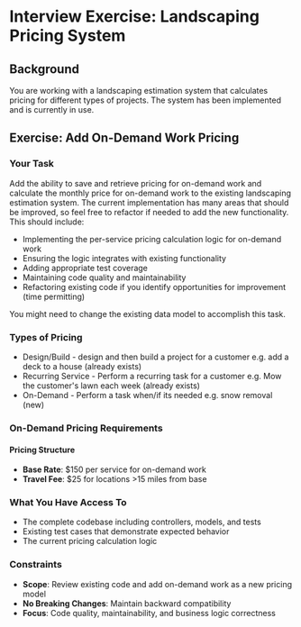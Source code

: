# Interview Exercise: Landscaping Pricing System

## Background
You are working with a landscaping estimation system that calculates pricing for different types of projects. The system has been implemented and is currently in use.

## Exercise: Add On-Demand Work Pricing

### Your Task
Add the ability to save and retrieve pricing for on-demand work and calculate the monthly price for on-demand work to the existing landscaping estimation system. The current implementation has many areas that should be improved, so feel free to refactor if needed to add the new functionality. This should include:

- Implementing the per-service pricing calculation logic for on-demand work
- Ensuring the logic integrates with existing functionality
- Adding appropriate test coverage
- Maintaining code quality and maintainability
- Refactoring existing code if you identify opportunities for improvement (time permitting)

You might need to change the existing data model to accomplish this task.

### Types of Pricing
- Design/Build - design and then build a project for a customer e.g. add a deck to a house (already exists)
- Recurring Service - Perform a recurring task for a customer e.g. Mow the customer's lawn each week (already exists)
- On-Demand - Perform a task when/if its needed e.g. snow removal (new)

### On-Demand Pricing Requirements

#### Pricing Structure
- **Base Rate**: $150 per service for on-demand work
- **Travel Fee**: $25 for locations >15 miles from base

### What You Have Access To
- The complete codebase including controllers, models, and tests
- Existing test cases that demonstrate expected behavior
- The current pricing calculation logic

### Constraints
- **Scope**: Review existing code and add on-demand work as a new pricing model
- **No Breaking Changes**: Maintain backward compatibility
- **Focus**: Code quality, maintainability, and business logic correctness
